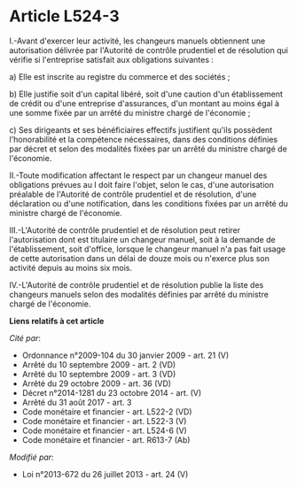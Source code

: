 # Article L524-3

I.-Avant d'exercer leur activité, les changeurs manuels obtiennent une autorisation délivrée par l'Autorité de contrôle
prudentiel et de résolution qui vérifie si l'entreprise satisfait aux obligations suivantes : 

a) Elle est inscrite au registre du commerce et des sociétés ; 

b) Elle justifie soit d'un capital libéré, soit d'une caution d'un établissement de crédit ou d'une entreprise d'assurances,
d'un montant au moins égal à une somme fixée par un arrêté du ministre chargé de l'économie ; 

c) Ses dirigeants et ses bénéficiaires effectifs justifient qu'ils possèdent l'honorabilité et la compétence nécessaires,
dans des conditions définies par décret et selon des modalités fixées par un arrêté du ministre chargé de l'économie. 

II.-Toute modification affectant le respect par un changeur manuel des obligations prévues au I doit faire l'objet, selon le
cas, d'une autorisation préalable de l'Autorité de contrôle prudentiel et de résolution, d'une déclaration ou d'une
notification, dans les conditions fixées par un arrêté du ministre chargé de l'économie. 

III.-L'Autorité de contrôle prudentiel et de résolution peut retirer l'autorisation dont est titulaire un changeur manuel,
soit à la demande de l'établissement, soit d'office, lorsque le changeur manuel n'a pas fait usage de cette autorisation dans
un délai de douze mois ou n'exerce plus son activité depuis au moins six mois. 

IV.-L'Autorité de contrôle prudentiel et de résolution publie la liste des changeurs manuels selon des modalités définies par
arrêté du ministre chargé de l'économie.

**Liens relatifs à cet article**

_Cité par_:

  - Ordonnance n°2009-104 du 30 janvier 2009 - art. 21 (V)
  - Arrêté du 10 septembre 2009 - art. 2 (VD)
  - Arrêté du 10 septembre 2009 - art. 3 (VD)
  - Arrêté du 29 octobre 2009 - art. 36 (VD)
  - Décret n°2014-1281 du 23 octobre 2014 - art. (V)
  - Arrêté du 31 août 2017 - art. 3
  - Code monétaire et financier - art. L522-2 (VD)
  - Code monétaire et financier - art. L522-3 (V)
  - Code monétaire et financier - art. L524-6 (V)
  - Code monétaire et financier - art. R613-7 (Ab)

_Modifié par_:

  - Loi n°2013-672 du 26 juillet 2013 - art. 24 (V)
